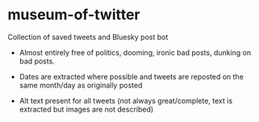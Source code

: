# museum-of-twitter
Collection of saved tweets and Bluesky post bot

* Almost entirely free of politics, dooming, ironic bad posts, dunking on bad posts.

* Dates are extracted where possible and tweets are reposted on the same month/day as originally posted

* Alt text present for all tweets (not always great/complete, text is extracted but images are not described)
